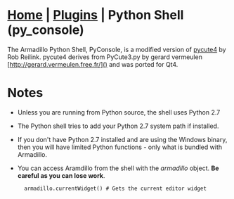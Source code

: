 <link rel="stylesheet" type="text/css" href="doc.css">

# [Home](start.html) | [Plugins](plugins.md) | Python Shell (py_console)

The Armadillo Python Shell, PyConsole, is a modified version of [pycute4](http://pyqtlive.googlecode.com/hg/pycute4.py) by Rob Reilink.  pycute4 derives from PyCute3.py by gerard vermeulen [http://gerard.vermeulen.free.fr/]() and was ported for Qt4.

# Notes
- Unless you are running from Python source, the shell uses Python 2.7
- The Python shell tries to add your Python 2.7 system path if installed.
- If you don't have Python 2.7 installed and are using the Windows binary, then you will have limited Python functions - only what is bundled with Armadillo.
- You can access Aramdillo from the shell with the *armadillo* object.  **Be careful as you can lose work**.

        armadillo.currentWidget() # Gets the current editor widget
